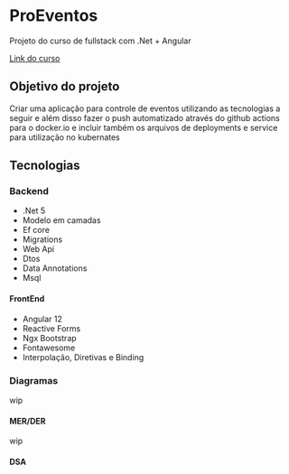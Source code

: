 # ProEventos

Projeto do curso de fullstack com .Net + Angular

[Link do curso](https://www.udemy.com/course/angular-dotnetcore-efcore/)

## Objetivo do projeto

Criar uma aplicação para controle de eventos utilizando as tecnologias a seguir e além disso fazer o push automatizado através do github actions para o docker.io e incluir também os arquivos de deployments e service para utilização no kubernates

## Tecnologias

### Backend

- .Net 5
- Modelo em camadas
- Ef core
- Migrations
- Web Api
- Dtos
- Data Annotations
- Msql

#### FrontEnd

- Angular 12
- Reactive Forms
- Ngx Bootstrap
- Fontawesome
- Interpolação, Diretivas e Binding

### Diagramas

wip

#### MER/DER

wip

#### DSA

[](https://user-images.githubusercontent.com/24505963/138283271-2858b093-8da7-447d-a03f-c186cf77eb7f.png)

